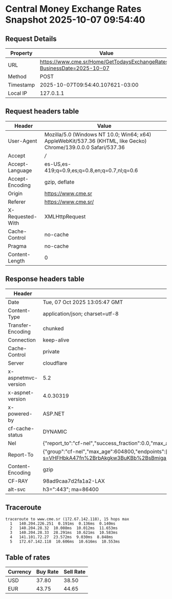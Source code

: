 # Central Money Exchange Rates Snapshot 2025-10-07 09:54:40
## Request Details

| Property | Value |
|----------|-------|
| URL | https://www.cme.sr/Home/GetTodaysExchangeRates/?BusinessDate=2025-10-07 |
| Method | POST |
| Timestamp | 2025-10-07T09:54:40.107621-03:00 |
| Local IP | 127.0.1.1 |
    
## Request headers table

| Header | Value |
|--------|-------|
| User-Agent | Mozilla/5.0 (Windows NT 10.0; Win64; x64) AppleWebKit/537.36 (KHTML, like Gecko) Chrome/139.0.0.0 Safari/537.36 |
| Accept | */* |
| Accept-Language | es-US,es-419;q=0.9,es;q=0.8,en;q=0.7,nl;q=0.6 |
| Accept-Encoding | gzip, deflate |
| Origin | https://www.cme.sr |
| Referer | https://www.cme.sr/ |
| X-Requested-With | XMLHttpRequest |
| Cache-Control | no-cache |
| Pragma | no-cache |
| Content-Length | 0 |

    
## Response headers table
| Header | Value |
|--------|-------|
| Date | Tue, 07 Oct 2025 13:05:47 GMT |
| Content-Type | application/json; charset=utf-8 |
| Transfer-Encoding | chunked |
| Connection | keep-alive |
| Cache-Control | private |
| Server | cloudflare |
| x-aspnetmvc-version | 5.2 |
| x-aspnet-version | 4.0.30319 |
| x-powered-by | ASP.NET |
| cf-cache-status | DYNAMIC |
| Nel | {"report_to":"cf-nel","success_fraction":0.0,"max_age":604800} |
| Report-To | {"group":"cf-nel","max_age":604800,"endpoints":[{"url":"https://a.nel.cloudflare.com/report/v4?s=VHFHbkA47fn%2BrbAkgkw3BuKBb%2BsBmigalGirqHyj2IZu%2B%2FkNB3nim331Hqo3o7bcfC5KkI7QI52agml0%2BWCHFp6eLQ4IYisOeCQ%3D"}]} |
| Content-Encoding | gzip |
| CF-RAY | 98ad9caa7d2fa1a2-LAX |
| alt-svc | h3=":443"; ma=86400 |

## Traceroute 

```
traceroute to www.cme.sr (172.67.142.118), 15 hops max
  1   140.204.226.251  0.191ms  0.136ms  0.140ms 
  2   140.204.28.32  10.008ms  10.012ms  11.653ms 
  3   140.204.28.33  28.291ms  10.621ms  10.583ms 
  4   141.101.72.27  23.572ms  9.030ms  8.848ms 
  5   172.67.142.118  10.606ms  10.616ms  10.553ms 

```


## Table of rates

| Currency | Buy Rate | Sell Rate |
|----------|----------|-----------|
| USD | 37.80 | 38.50 |
| EUR | 43.75 | 44.65 |

